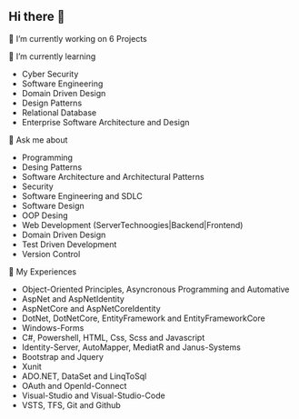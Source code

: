  ## Hi there 👋

🔭 I’m currently working on 6 Projects

 🌱 I’m currently learning
 - Cyber Security
 - Software Engineering
 - Domain Driven Design 
 - Design Patterns
 - Relational Database
 - Enterprise Software Architecture and Design

 🤍 Ask me about
 - Programming 
 - Desing Patterns
 - Software Architecture and Architectural Patterns
 - Security
 - Software Engineering and SDLC
 - Software Design
 - OOP Desing
 - Web Development (ServerTechnoogies|Backend|Frontend)
 - Domain Driven Design
 - Test Driven Development
 - Version Control
 
 💠 My Experiences
 + Object-Oriented Principles, Asyncronous Programming and Automative
 + AspNet and AspNetIdentity
 + AspNetCore and AspNetCoreIdentity 
 + DotNet, DotNetCore, EntityFramework and EntityFrameworkCore
 + Windows-Forms
 + C#, Powershell, HTML, Css, Scss and Javascript
 + Identity-Server, AutoMapper, MediatR and Janus-Systems
 + Bootstrap and Jquery
 + Xunit
 + ADO.NET, DataSet and LinqToSql
 + OAuth and OpenId-Connect
 + Visual-Studio and Visual-Studio-Code
 + VSTS, TFS, Git and Github
